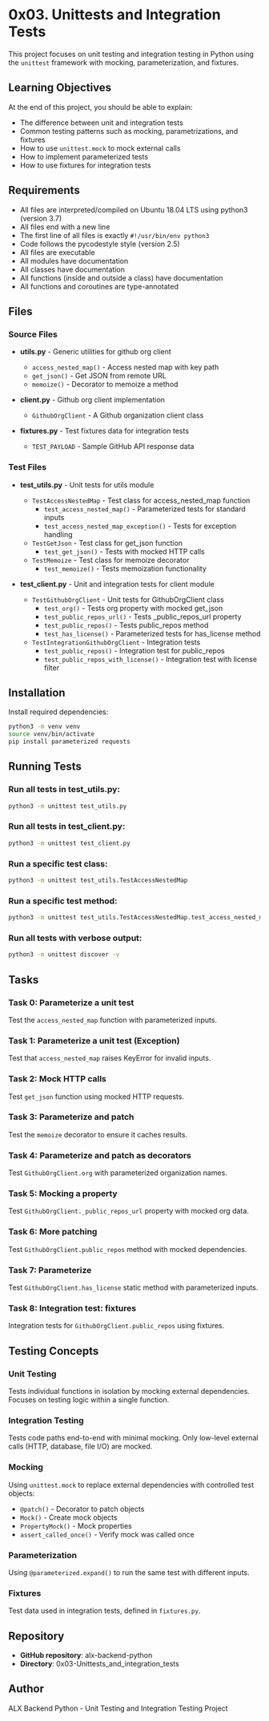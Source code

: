 # 0x03. Unittests and Integration Tests

This project focuses on unit testing and integration testing in Python using the `unittest` framework with mocking, parameterization, and fixtures.

## Learning Objectives

At the end of this project, you should be able to explain:

- The difference between unit and integration tests
- Common testing patterns such as mocking, parametrizations, and fixtures
- How to use `unittest.mock` to mock external calls
- How to implement parameterized tests
- How to use fixtures for integration tests

## Requirements

- All files are interpreted/compiled on Ubuntu 18.04 LTS using python3 (version 3.7)
- All files end with a new line
- The first line of all files is exactly `#!/usr/bin/env python3`
- Code follows the pycodestyle style (version 2.5)
- All files are executable
- All modules have documentation
- All classes have documentation
- All functions (inside and outside a class) have documentation
- All functions and coroutines are type-annotated

## Files

### Source Files

- **utils.py** - Generic utilities for github org client
  - `access_nested_map()` - Access nested map with key path
  - `get_json()` - Get JSON from remote URL
  - `memoize()` - Decorator to memoize a method

- **client.py** - Github org client implementation
  - `GithubOrgClient` - A Github organization client class

- **fixtures.py** - Test fixtures data for integration tests
  - `TEST_PAYLOAD` - Sample GitHub API response data

### Test Files

- **test_utils.py** - Unit tests for utils module
  - `TestAccessNestedMap` - Test class for access_nested_map function
    - `test_access_nested_map()` - Parameterized tests for standard inputs
    - `test_access_nested_map_exception()` - Tests for exception handling
  - `TestGetJson` - Test class for get_json function
    - `test_get_json()` - Tests with mocked HTTP calls
  - `TestMemoize` - Test class for memoize decorator
    - `test_memoize()` - Tests memoization functionality

- **test_client.py** - Unit and integration tests for client module
  - `TestGithubOrgClient` - Unit tests for GithubOrgClient class
    - `test_org()` - Tests org property with mocked get_json
    - `test_public_repos_url()` - Tests _public_repos_url property
    - `test_public_repos()` - Tests public_repos method
    - `test_has_license()` - Parameterized tests for has_license method
  - `TestIntegrationGithubOrgClient` - Integration tests
    - `test_public_repos()` - Integration test for public_repos
    - `test_public_repos_with_license()` - Integration test with license filter

## Installation

Install required dependencies:

```bash
python3 -m venv venv
source venv/bin/activate
pip install parameterized requests
```

## Running Tests

### Run all tests in test_utils.py:
```bash
python3 -m unittest test_utils.py
```

### Run all tests in test_client.py:
```bash
python3 -m unittest test_client.py
```

### Run a specific test class:
```bash
python3 -m unittest test_utils.TestAccessNestedMap
```

### Run a specific test method:
```bash
python3 -m unittest test_utils.TestAccessNestedMap.test_access_nested_map
```

### Run all tests with verbose output:
```bash
python3 -m unittest discover -v
```

## Tasks

### Task 0: Parameterize a unit test
Test the `access_nested_map` function with parameterized inputs.

### Task 1: Parameterize a unit test (Exception)
Test that `access_nested_map` raises KeyError for invalid inputs.

### Task 2: Mock HTTP calls
Test `get_json` function using mocked HTTP requests.

### Task 3: Parameterize and patch
Test the `memoize` decorator to ensure it caches results.

### Task 4: Parameterize and patch as decorators
Test `GithubOrgClient.org` with parameterized organization names.

### Task 5: Mocking a property
Test `GithubOrgClient._public_repos_url` property with mocked org data.

### Task 6: More patching
Test `GithubOrgClient.public_repos` method with mocked dependencies.

### Task 7: Parameterize
Test `GithubOrgClient.has_license` static method with parameterized inputs.

### Task 8: Integration test: fixtures
Integration tests for `GithubOrgClient.public_repos` using fixtures.

## Testing Concepts

### Unit Testing
Tests individual functions in isolation by mocking external dependencies. Focuses on testing logic within a single function.

### Integration Testing
Tests code paths end-to-end with minimal mocking. Only low-level external calls (HTTP, database, file I/O) are mocked.

### Mocking
Using `unittest.mock` to replace external dependencies with controlled test objects:
- `@patch()` - Decorator to patch objects
- `Mock()` - Create mock objects
- `PropertyMock()` - Mock properties
- `assert_called_once()` - Verify mock was called once

### Parameterization
Using `@parameterized.expand()` to run the same test with different inputs.

### Fixtures
Test data used in integration tests, defined in `fixtures.py`.

## Repository

- **GitHub repository**: alx-backend-python
- **Directory**: 0x03-Unittests_and_integration_tests

## Author

ALX Backend Python - Unit Testing and Integration Testing Project

